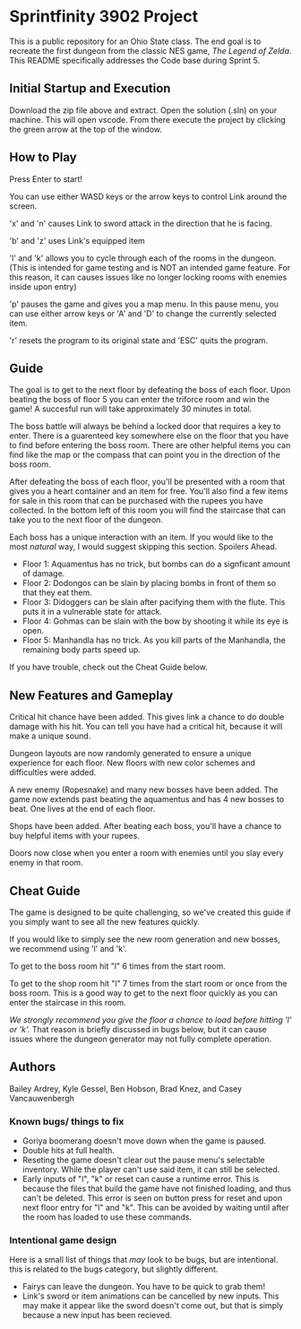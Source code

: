 # Sprintfinity 3902 Project

This is a public repository for an Ohio State class. The end goal is to
recreate the first dungeon from the classic NES game, *The Legend of Zelda*.
This README specifically addresses the Code base during Sprint 5.

## Initial Startup and Execution

Download the zip file above and extract. Open the solution (.sln) on your
machine. This will open vscode. From there execute the project by clicking the
green arrow at the top of the window.

## How to Play

Press Enter to start!

You can use either WASD keys or the arrow keys to control Link around the 
screen.

'x' and 'n' causes Link to sword attack in the direction that he is facing.

'b' and 'z' uses Link's equipped item

'l' and 'k' allows you to cycle through each of the rooms in the dungeon. (This
is intended for game testing and is NOT an intended game feature. For this
reason, it can causes issues like no longer locking rooms with enemies inside
upon entry)

'p' pauses the game and gives you a map menu. In this pause menu, you can use
either arrow keys or 'A' and 'D' to change the currently selected item.

'r' resets the program to its original state and 'ESC' quits the program.

## Guide

The goal is to get to the next floor by defeating the boss of each floor. Upon
beating the boss of floor 5 you can enter the triforce room and win the game! A
succesful run will take approximately 30 minutes in total.

The boss battle will always be behind a locked door that requires a key to 
enter. There is a guarenteed key somewhere else on the floor that you have to 
find before entering the boss room. There are other helpful items you can find
like the map or the compass that can point you in the direction of the boss room.

After defeating the boss of each floor, you'll be presented with a room that
gives you a heart container and an item for free. You'll also find a few items
for sale in this room that can be purchased with the rupees you have collected.
In the bottom left of this room you will find the staircase that can take you
to the next floor of the dungeon.

Each boss has a unique interaction with an item. If you would like to the most
*natural* way, I would suggest skipping this section. Spoilers Ahead.
* Floor 1: Aquamentus has no trick, but bombs can do a signficant amount of
damage.
* Floor 2: Dodongos can be slain by placing bombs in front of them so that they
eat them.
* Floor 3: Didoggers can be slain after pacifying them with the flute. This 
puts it in a vulnerable state for attack.
* Floor 4: Gohmas can be slain with the bow by shooting it while its eye is
open.
* Floor 5: Manhandla has no trick. As you kill parts of the Manhandla, the 
remaining body parts speed up.

If you have trouble, check out the Cheat Guide below.

## New Features and Gameplay

Critical hit chance have been added. This gives link a chance to do double
damage with his hit. You can tell you have had a critical hit, because it will
make a unique sound.

Dungeon layouts are now randomly generated to ensure a unique experience for 
each floor. New floors with new color schemes and difficulties were added.

A new enemy (Ropesnake) and many new bosses have been added. The game now 
extends past beating the aquamentus and has 4 new bosses to beat. One lives at
the end of each floor.

Shops have been added. After beating each boss, you'll have a chance to buy
helpful items with your rupees.

Doors now close when you enter a room with enemies until you slay every enemy
in that room.

## Cheat Guide

The game is designed to be quite challenging, so we've created this guide if
you simply want to see all the new features quickly.

If you would like to simply see the new room generation and new bosses, we
recommend using 'l' and 'k'.

To get to the boss room hit "l" 6 times from the start room.

To get to the shop room hit "l" 7 times from the start room or once from the 
boss room. This is a good way to get to the next floor quickly as you can enter
the staircase in this room.

*We strongly recommend you give the floor a chance to load before hitting 'l' or
'k'.* That reason is briefly discussed in bugs below, but it can cause issues
where the dungeon generator may not fully complete operation.

## Authors

Bailey Ardrey, Kyle Gessel, Ben Hobson, Brad Knez, and Casey Vancauwenbergh


### Known bugs/ things to fix
* Goriya boomerang doesn't move down when the game is paused.
* Double hits at full health.
* Reseting the game doesn't clear out the pause menu's selectable inventory.
While the player can't use said item, it can still be selected.
* Early inputs of "l", "k" or reset can cause a runtime error. This is because
the files that build the game have not finished loading, and thus can't be
deleted. This error is seen on button press for reset and upon next floor entry
for "l" and "k". This can be avoided by waiting until after the room has loaded
to use these commands.



### Intentional game design
Here is a small list of things that *may* look to be bugs, but are intentional.
this is related to the bugs category, but slightly different.
* Fairys can leave the dungeon. You have to be quick to grab them!
* Link's sword or item animations can be cancelled by new inputs. This may make 
it appear like the sword doesn't come out, but that is simply because a new
input has been recieved.
